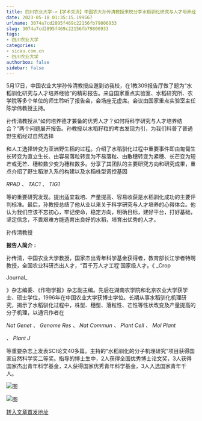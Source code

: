 ```yaml
---
title: 四川农业大学->【学术交流】中国农大孙传清教授来校分享水稻驯化研究与人才培养经验 | sicau.com.cn
date: 2023-05-18 01:35:15.199567
urlname: 3074a7cd2895f469c22156fb79806933
slug: 3074a7cd2895f469c22156fb79806933
tags: 
- 四川农业大学
categories:
- sicau.com.cn
- 四川农业大学
authorbox: false
sidebar: false
---
```

5月17日，中国农业大学孙传清教授应邀到访我校，在1教309报告厅做了题为“水稻驯化研究与人才培养经验”的精彩报告。来自国家重点实验室、水稻研究所、农学院等多个单位的师生聆听了报告会，会场座无虚席。会议由国家重点实验室主任陈学伟教授主持。

孙传清教授从“如何培养德才兼备的优秀人才？如何将科学研究与人才培养结合？”两个问题展开报告。孙教授以水稻籽粒的考古发现为引，为我们科普了普通野生稻经过自然选择
<!--more-->
和人工选择转变为亚洲野生稻的过程。介绍了水稻驯化过程中重要事件即由匍匐生长转变为直立生长、由容易落粒转变为不易落粒、由散穗转变为紧穗、长芒变为短芒或无芒、穗粒数少变为穗粒数多。分享了其团队的主要研究方向和研究成果，重点介绍了野生稻渗入系的构建以及水稻株型调控基因

_RPAD_ _、_ _TAC1_ _、_ _TIG1_

等的重要研究发现。提出适宜栽培、产量提高、容易收获是水稻驯化成功的主要评判标准。最后，孙教授总结了他从业以来关于科学研究与人才培养的心得体会。他认为我们应该不忘初心，牢记使命，稳定方向，明确目标，建好平台，打好基础，坚定信念，不畏艰难方能选育出良好的水稻，培育出优秀的人才。

孙传清教授

**报告人简介** **:**

孙传清，中国农业大学教授，国家杰出青年科学基金获得者，教育部长江学者特聘教授，全国农业科研杰出人才，“百千万人才工程’国家级人才。《 _Crop

Journal_

》杂志编委、《作物学报》杂志副主编。先后在湖南农学院和北京农业大学获学士、硕士学位，1996年在中国农业大学获博士学位。长期从事水稻驯化机理研究，揭示了水稻驯化过程中，株型、穗型、落粒性、芒性等性状改变及产量提高的分子机理，以通讯作者在

_Nat Genet_ _、_ _Genome Res_ _、_ _Nat Commun_ _、_ _Plant Cell_ _、_ _Mol Plant_

_、_ _Plant J_

等重要杂志上发表SCI论文40多篇。主持的“水稻驯化的分子机理研究”项目获得国家自然科学奖二等奖。指导的博士生中，2人获得全国优秀博士论文奖，3人获得国家杰出青年科学基金，2人获得国家优秀青年科学基金，3人入选国家青年千人。

![图](https://news.sicau.edu.cn/__local/B/85/10/FEFB03D545011BAD789D2441C52_DC9E35C0_19308.jpg)

![图](https://news.sicau.edu.cn/__local/E/86/3A/78146C9D6B82E0683AF47BB3FCB_7DA7A48B_138655.png)

[转入文章首发地址](https://news.sicau.edu.cn/info/1078/72243.htm)
